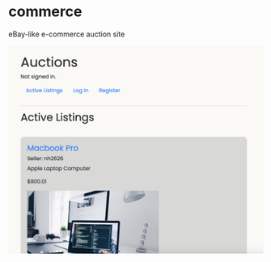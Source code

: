 # commerce
eBay-like e-commerce auction site

![Ebay-Site-Image](https://github.com/nathanael-han/commerce/blob/main/commerce-snap.png)
